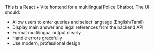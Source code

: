 <!-- Use this file to provide workspace-specific custom instructions to Copilot. For more details, visit https://code.visualstudio.com/docs/copilot/copilot-customization#_use-a-githubcopilotinstructionsmd-file -->

This is a React + Vite frontend for a multilingual Police Chatbot. The UI should:
- Allow users to enter queries and select language (English/Tamil)
- Display main answer and legal references from the backend API
- Format multilingual output clearly
- Handle errors gracefully
- Use modern, professional design
